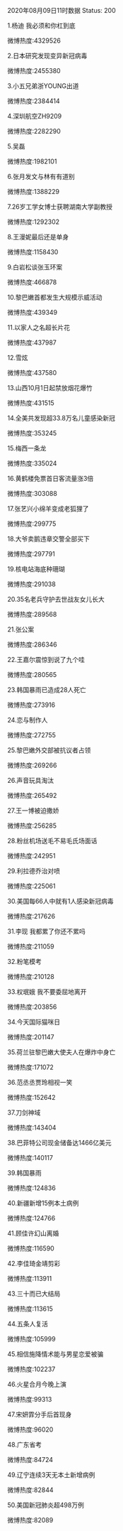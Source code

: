 2020年08月09日11时数据
Status: 200

1.杨迪 我必须和你杠到底

微博热度:4329526

2.日本研究发现变异新冠病毒

微博热度:2455380

3.小五兄弟浙YOUNG出道

微博热度:2384414

4.深圳航空ZH9209

微博热度:2282290

5.吴磊

微博热度:1982101

6.张月发文与林有有道别

微博热度:1388229

7.26岁工学女博士获聘湖南大学副教授

微博热度:1292302

8.王漫妮最后还是单身

微博热度:1158430

9.白岩松谈张玉环案

微博热度:466878

10.黎巴嫩首都发生大规模示威活动

微博热度:439349

11.以家人之名超长片花

微博热度:437987

12.雪炫

微博热度:437580

13.山西10月1日起禁放烟花爆竹

微博热度:431515

14.全美共发现超33.8万名儿童感染新冠

微博热度:353245

15.梅西一条龙

微博热度:335024

16.黄鹤楼免票首日客流量涨3倍

微博热度:303088

17.张艺兴小绵羊变成老狐狸了

微博热度:299775

18.大爷卖鹅违章交警全部买下

微博热度:297791

19.核电站海底种珊瑚

微博热度:291038

20.35名老兵守护去世战友女儿长大

微博热度:289568

21.张公案

微博热度:286346

22.王嘉尔震惊到说了九个哇

微博热度:280565

23.韩国暴雨已造成28人死亡

微博热度:273916

24.恋与制作人

微博热度:272755

25.黎巴嫩外交部被抗议者占领

微博热度:269266

26.声音玩具淘汰

微博热度:265492

27.王一博被迫撒娇

微博热度:256285

28.粉丝机场送毛不易毛氏场面话

微博热度:242951

29.利拉德乔治对喷

微博热度:225061

30.美国每66人中就有1人感染新冠病毒

微博热度:217626

31.李现 我都累了你还不累吗

微博热度:211059

32.粉笔模考

微博热度:210128

33.权珉娥 我不要委屈地离开

微博热度:203856

34.今天国际猫咪日

微博热度:201147

35.荷兰驻黎巴嫩大使夫人在爆炸中身亡

微博热度:171072

36.范丞丞贾玲相视一笑

微博热度:152642

37.刀剑神域

微博热度:143404

38.巴菲特公司现金储备达1466亿美元

微博热度:140117

39.韩国暴雨

微博热度:124836

40.新疆新增15例本土病例

微博热度:124766

41.顾佳许幻山离婚

微博热度:116590

42.李佳琦金靖剪彩

微博热度:113911

43.三十而已大结局

微博热度:113615

44.五条人复活

微博热度:105999

45.相信施降情术能与男星恋爱被骗

微博热度:102237

46.火星合月今晚上演

微博热度:99313

47.宋妍霏分手后首现身

微博热度:96020

48.广东省考

微博热度:84724

49.辽宁连续3天无本土新增病例

微博热度:82844

50.美国新冠肺炎超498万例

微博热度:82089

